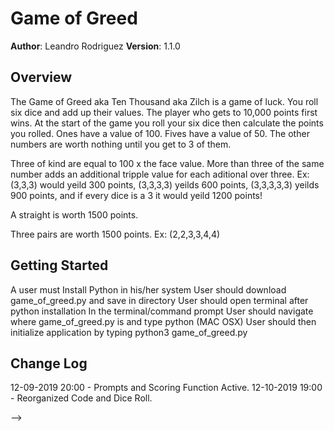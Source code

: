# Game of Greed

**Author**: Leandro Rodriguez
**Version**: 1.1.0

## Overview

The Game of Greed aka Ten Thousand aka Zilch is a game of luck. You roll six dice and add up their values. The player who gets to 10,000 points first wins. At the start of the game you roll your six dice then calculate the points you rolled. Ones have a value of 100. Fives have a value of 50. The other numbers are worth nothing until you get to 3 of them.

Three of kind are equal to 100 x the face value. More than three of the same number adds an additional tripple value for each aditional over three. Ex: (3,3,3) would yeild 300 points, (3,3,3,3) yeilds 600 points, (3,3,3,3,3) yeilds 900 points, and if every dice is a 3 it would yeild 1200 points!

A straight is worth 1500 points.

Three pairs are worth 1500 points. Ex: (2,2,3,3,4,4)

## Getting Started

A user must Install Python in his/her system User should download game_of_greed.py and save in directory User should open terminal after python installation In the terminal/command prompt User should navigate where game_of_greed.py is and type python (MAC OSX) User should then initialize application by typing python3 game_of_greed.py

## Change Log

12-09-2019 20:00 - Prompts and Scoring Function Active.
12-10-2019 19:00 - Reorganized Code and Dice Roll.

-->
